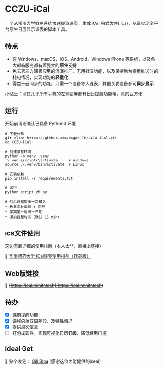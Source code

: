 # CCZU-iCal

一个从常州大学教务系统快速提取课表，生成 iCal 格式文件(.ics)，从而实现全平台原生日历显示课表的脚本工具。

## 特点

- 在 Windows、macOS、iOS、Android、Windows Phone 等系统，以及各大邮箱服务都有着强大的**原生支持**
- 免去第三方课表应用的流氓推广、无用社交功能，以及保持后台提醒推送时的耗电情况，实现功能的**轻量化**
- 得益于云同步的功能，只需一个设备导入课表，其他关联设备都可**同步显示**

小贴士：现在几乎所有手机的左侧副屏都有日历提醒功能哦，真的巨方便

## 运行

开始前请先确认已具备 Python3 环境

```
# 下载代码
git clone https://github.com/Hogan-TR/CCZU-iCal.git
cd CCZU-iCal

# 创建虚拟环境
python -m venv .venv
.\.venv\Scripts\activate     # Windows
source ./.venv/bin/activate  # Linux

# 安装依赖
pip install -r requirements.txt

# 运行
python script_zh.py

# 然后根据提示一次键入
* 教务系统学号 + 密码
* 学期第一周周一日期
* 课前提醒时间（默认 15 min）
```

## ics文件使用

这边有超详细的使用指南（本人太**，直接上链接）

:star2: [华南师范大学 iCal课表使用指引（转载版）](https://www.cnblogs.com/albert-biu/p/10464344.html)

## Web版链接

🔗 ~~[https://ical.minitr.tech](https://ical.minitr.tech)~~

## 待办

- [x]  课前提醒功能
- [x]  课程的单双周差异，及特殊情况
- [x]  提供周次信息
- [ ]  打包成软件，实现可视化日历**订阅**，降低使用门槛

## ideal Get

:pray: 贴个友链： [Gill Blog](https://chanjh.com/post/0031/) (感谢这位大佬提供的ideal)
